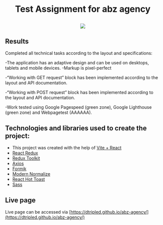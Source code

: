 <h1 align="center">Test Assignment for abz agency</h1>
<h2 align="center">

<img src="src/images/banner.jpg">

## Results

Completed all technical tasks according to the layout and specifications:

-The application has an adaptive design and can be used on desktops, tablets and mobile devices.
-Markup is pixel-perfect

-“Working with GET request” block has been implemented according to the layout and API documentation.

-“Working with POST request” block has been implemented according to the layout and API documentation.

-Work tested using Google Pagespeed (green zone), Google Lighthouse (green zone) and Webpagetest (AAAAAA).

## Technologies and libraries used to create the project:

- This project was created with the help of [Vite + React](https://github.com/vitejs/vite)
- [React Redux](https://react-redux.js.org)
- [Redux Toolkit](https://redux-toolkit.js.org)
- [Axios](https://axios-http.com/ru/docs/intro)
- [Formik](https://formik.org/)
- [Modern Normalize](https://www.npmjs.com/package/modern-normalize)
- [React Hot Toast](https://react-hot-toast.com/)
- [Sass](https://sass-lang.com/install/)

## Live page

Live page can be accessed via [https://dtripled.github.io/abz-agency/](https://dtripled.github.io/abz-agency/)
